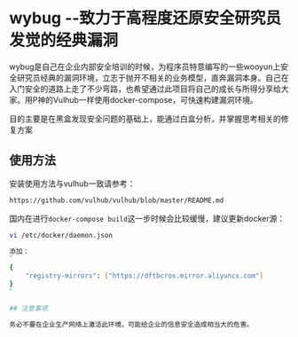 # wybug --致力于高程度还原安全研究员发觉的经典漏洞

wybug是自己在企业内部安全培训的时候，为程序员特意编写的一些wooyun上安全研究员经典的漏洞环境，立志于抛开不相关的业务模型，直奔漏洞本身。自己在入门安全的道路上走了不少弯路，也希望通过此项目将自己的成长与所得分享给大家。用P神的Vulhub一样使用docker-compose，可快速构建漏洞环境。

目的主要是在黑盒发现安全问题的基础上，能通过白盒分析，并掌握思考相关的修复方案

## 使用方法

安装使用方法与vulhub一致请参考：
```bash
https://github.com/vulhub/vulhub/blob/master/README.md
```

国内在进行`docker-compose build`这一步时候会比较缓慢，建议更新docker源：
```bash
vi /etc/docker/daemon.json

添加：
`
{
    "registry-mirrors": ["https://dftbcros.mirror.aliyuncs.com"]
}
`

## 注意事项

务必不要在企业生产网络上激活此环境，可能给企业的信息安全造成相当大的危害。


